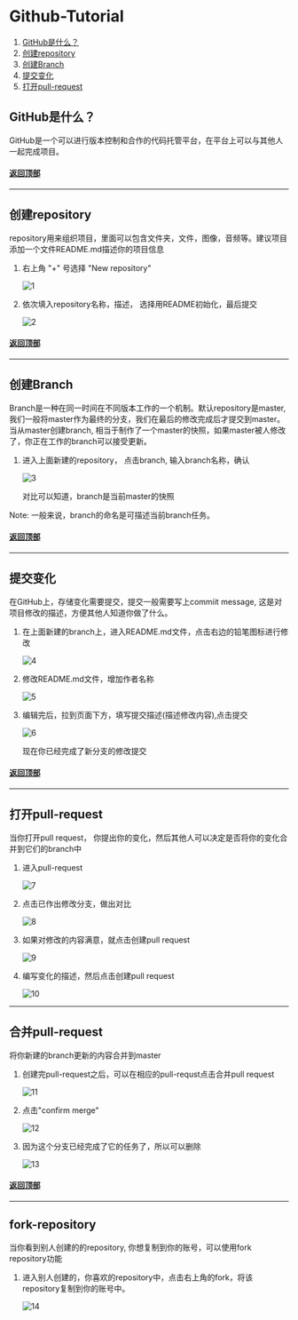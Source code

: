 [0.0]: #Github-Tutorial
[1.0]: #GitHub是什么？
[2.0]: #创建repository
[3.0]: #创建Branch
[4.0]: #提交变化
[5.0]: #打开pull-request



# Github-Tutorial
1. [GitHub是什么？][1.0]
2. [创建repository][2.0]
3. [创建Branch][3.0]
4. [提交变化][4.0]
5. [打开pull-request][5.0]
## GitHub是什么？ 
GitHub是一个可以进行版本控制和合作的代码托管平台，在平台上可以与其他人一起完成项目。

#### [返回顶部][0.0]
---
## 创建repository
repository用来组织项目，里面可以包含文件夹，文件，图像，音频等。建议项目添加一个文件README.md描述你的项目信息

1. 右上角 "+" 号选择 "New repository"
    
    ![1](images/1.jpg)

2. 依次填入repository名称，描述， 选择用README初始化，最后提交

    ![2](images/2.jpg)

#### [返回顶部][0.0]

---

## 创建Branch
Branch是一种在同一时间在不同版本工作的一个机制。默认repository是master, 我们一般将master作为最终的分支，我们在最后的修改完成后才提交到master。
当从master创建branch, 相当于制作了一个master的快照，如果master被人修改了，你正在工作的branch可以接受更新。

1. 进入上面新建的repository， 点击branch, 输入branch名称，确认

    ![3](images/3.jpg)

    对比可以知道，branch是当前master的快照

Note: 一般来说，branch的命名是可描述当前branch任务。

#### [返回顶部][0.0]

---
## 提交变化
在GitHub上，存储变化需要提交，提交一般需要写上commiit message, 这是对项目修改的描述，方便其他人知道你做了什么。

1. 在上面新建的branch上，进入README.md文件，点击右边的铅笔图标进行修改

    ![4](images/4.jpg)

1. 修改README.md文件，增加作者名称

    ![5](images/5.jpg)

1. 编辑完后，拉到页面下方，填写提交描述(描述修改内容),点击提交

    ![6](images/6.jpg)


    现在你已经完成了新分支的修改提交

#### [返回顶部][0.0]

---
## 打开pull-request
当你打开pull request， 你提出你的变化，然后其他人可以决定是否将你的变化合并到它们的branch中

1. 进入pull-request

    ![7](images/7.jpg)

2. 点击已作出修改分支，做出对比

    ![8](images/8.jpg)

3. 如果对修改的内容满意，就点击创建pull request

    ![9](images/9.jpg)

4. 编写变化的描述，然后点击创建pull request

    ![10](images/A.jpg)


---
## 合并pull-request
将你新建的branch更新的内容合并到master

1. 创建完pull-request之后，可以在相应的pull-requst点击合并pull request

    ![11](images/B.jpg)

2. 点击"confirm merge"

    ![12](images/C.jpg)

3. 因为这个分支已经完成了它的任务了，所以可以删除

    ![13](images/D.jpg)

#### [返回顶部][0.0]

---
## fork-repository
当你看到别人创建的的repository, 你想复制到你的账号，可以使用fork repository功能

1. 进入别人创建的，你喜欢的repository中，点击右上角的fork，将该repository复制到你的账号中。
    
    ![14](images/E.png)
